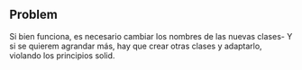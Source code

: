 ## Problem

Si bien funciona, es necesario cambiar los nombres de las nuevas clases-
Y si se quierem agrandar más, hay que crear otras clases y adaptarlo, violando
los principios solid.
